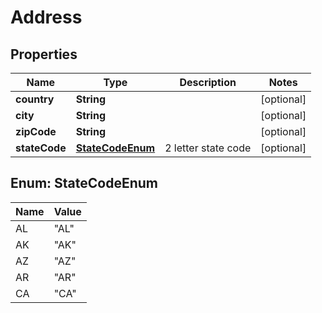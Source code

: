 

# Address

## Properties

Name | Type | Description | Notes
------------ | ------------- | ------------- | -------------
**country** | **String** |  |  [optional]
**city** | **String** |  |  [optional]
**zipCode** | **String** |  |  [optional]
**stateCode** | [**StateCodeEnum**](#StateCodeEnum) | 2 letter state code |  [optional]



## Enum: StateCodeEnum

Name | Value
---- | -----
AL | &quot;AL&quot;
AK | &quot;AK&quot;
AZ | &quot;AZ&quot;
AR | &quot;AR&quot;
CA | &quot;CA&quot;



